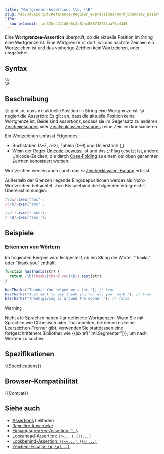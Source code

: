 ```yaml
---
title: "Wortgrenzen-Assertion: \\b, \\B"
slug: Web/JavaScript/Reference/Regular_expressions/Word_boundary_assertion
l10n:
  sourceCommit: fad67be4431d8e6c2a89ac880735233aa76c41d4
---
```


Eine **Wortgrenzen-Assertion** überprüft, ob die aktuelle Position im String eine Wortgrenze ist. Eine Wortgrenze ist dort, wo das nächste Zeichen ein Wortzeichen ist und das vorherige Zeichen kein Wortzeichen, oder umgekehrt.

## Syntax

```regex
\b
\B
```

## Beschreibung

`\b` gibt an, dass die aktuelle Position im String eine Wortgrenze ist. `\B` negiert die Assertion: Es gibt an, dass die aktuelle Position keine Wortgrenze ist. Beide sind _Assertions_, sodass sie im Gegensatz zu anderen [Zeichenescapes](/de/docs/Web/JavaScript/Reference/Regular_expressions/Character_escape) oder [Zeichenklassen-Escapes](/de/docs/Web/JavaScript/Reference/Regular_expressions/Character_class_escape) keine Zeichen konsumieren.

Ein Wortzeichen umfasst Folgendes:

- Buchstaben (A–Z, a–z), Zahlen (0–9) und Unterstrich (\_).
- Wenn der Regex [Unicode-bewusst](/de/docs/Web/JavaScript/Reference/Global_Objects/RegExp/unicode#unicode-aware_mode) ist und das [`i`](/de/docs/Web/JavaScript/Reference/Global_Objects/RegExp/ignoreCase)-Flag gesetzt ist, andere Unicode-Zeichen, die durch [Case-Folding](https://unicode.org/Public/UCD/latest/ucd/CaseFolding.txt) zu einem der oben genannten Zeichen kanonisiert werden.

Wortzeichen werden auch durch das `\w` [Zeichenklassen-Escape](/de/docs/Web/JavaScript/Reference/Regular_expressions/Character_class_escape) erfasst.

Außerhalb der Grenzen liegende Eingabepositionen werden als Nicht-Wortzeichen betrachtet. Zum Beispiel sind die folgenden erfolgreiche Übereinstimmungen:

```js
/\ba/.exec("abc");
/c\b/.exec("abc");

/\B /.exec(" abc");
/ \B/.exec("abc ");
```

## Beispiele

### Erkennen von Wörtern

Im folgenden Beispiel wird festgestellt, ob ein String die Wörter "thanks" oder "thank you" enthält:

```js
function hasThanks(str) {
  return /\b(thanks|thank you)\b/i.test(str);
}

hasThanks("Thanks! You helped me a lot."); // true
hasThanks("Just want to say thank you for all your work."); // true
hasThanks("Thanksgiving is around the corner."); // false
```

> [!WARNING]
> Nicht alle Sprachen haben klar definierte Wortgrenzen. Wenn Sie mit Sprachen wie Chinesisch oder Thai arbeiten, bei denen es keine Leerzeichen-Trenner gibt, verwenden Sie stattdessen eine fortgeschrittenere Bibliothek wie {{jsxref("Intl.Segmenter")}}, um nach Wörtern zu suchen.

## Spezifikationen

{{Specifications}}

## Browser-Kompatibilität

{{Compat}}

## Siehe auch

- [Assertions](/de/docs/Web/JavaScript/Guide/Regular_expressions/Assertions) Leitfaden
- [Reguläre Ausdrücke](/de/docs/Web/JavaScript/Reference/Regular_expressions)
- [Eingangsgrenzen-Assertion: `^`, `$`](/de/docs/Web/JavaScript/Reference/Regular_expressions/Input_boundary_assertion)
- [Lookahead-Assertion: `(?=...)`, `(?!...)`](/de/docs/Web/JavaScript/Reference/Regular_expressions/Lookahead_assertion)
- [Lookbehind-Assertion: `(?<=...)`, `(?<!...)`](/de/docs/Web/JavaScript/Reference/Regular_expressions/Lookbehind_assertion)
- [Zeichen-Escape: `\n`, `\u{...}`](/de/docs/Web/JavaScript/Reference/Regular_expressions/Character_escape)
